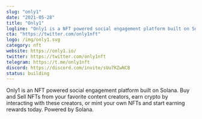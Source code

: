 ```yaml
---
slug: "only1"
date: "2021-05-28"
title: "Only1"
logline: "Only1 is a NFT powered social engagement platform built on Solana."
cta: "https://twitter.com/only1nft"
logo: /img/only1.svg
category: nft
website: https://only1.io/
twitter: https://twitter.com/only1nft
telegram: https://t.me/only1nft
discord: https://discord.com/invite/sUu7KZwNCB
status: building
---
```


Only1 is an NFT powered social engagement platform built on Solana. Buy and Sell NFTs from your favorite content creators, earn crypto by interacting with these creators, or mint your own NFTs and start earning rewards today. Powered by Solana.
